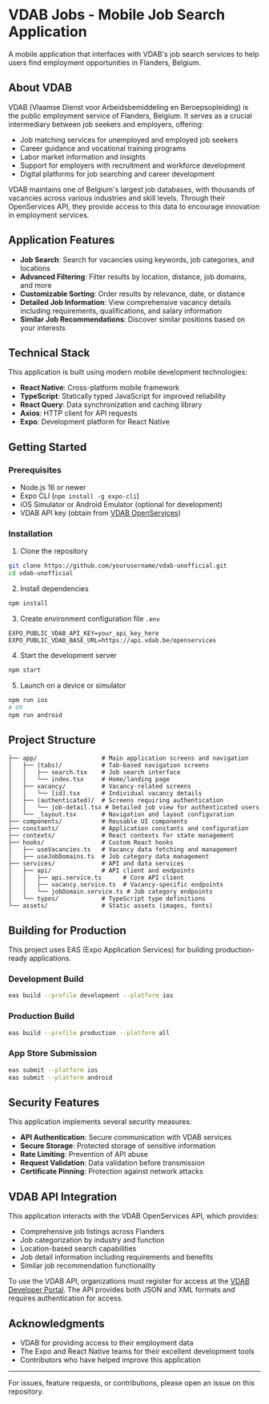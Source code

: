 # VDAB Jobs - Mobile Job Search Application

A mobile application that interfaces with VDAB's job search services to help users find employment opportunities in Flanders, Belgium.

## About VDAB

VDAB (Vlaamse Dienst voor Arbeidsbemiddeling en Beroepsopleiding) is the public employment service of Flanders, Belgium. It serves as a crucial intermediary between job seekers and employers, offering:

- Job matching services for unemployed and employed job seekers
- Career guidance and vocational training programs
- Labor market information and insights
- Support for employers with recruitment and workforce development
- Digital platforms for job searching and career development

VDAB maintains one of Belgium's largest job databases, with thousands of vacancies across various industries and skill levels. Through their OpenServices API, they provide access to this data to encourage innovation in employment services.

## Application Features

- **Job Search**: Search for vacancies using keywords, job categories, and locations
- **Advanced Filtering**: Filter results by location, distance, job domains, and more
- **Customizable Sorting**: Order results by relevance, date, or distance
- **Detailed Job Information**: View comprehensive vacancy details including requirements, qualifications, and salary information
- **Similar Job Recommendations**: Discover similar positions based on your interests

## Technical Stack

This application is built using modern mobile development technologies:

- **React Native**: Cross-platform mobile framework
- **TypeScript**: Statically typed JavaScript for improved reliability
- **React Query**: Data synchronization and caching library
- **Axios**: HTTP client for API requests
- **Expo**: Development platform for React Native

## Getting Started

### Prerequisites
- Node.js 16 or newer
- Expo CLI (`npm install -g expo-cli`)
- iOS Simulator or Android Emulator (optional for development)
- VDAB API key (obtain from [VDAB OpenServices](https://www.vdab.be/open-services))

### Installation

1. Clone the repository
```bash
git clone https://github.com/yourusername/vdab-unofficial.git
cd vdab-unofficial
```

2. Install dependencies
```bash
npm install
```

3. Create environment configuration file `.env`
```
EXPO_PUBLIC_VDAB_API_KEY=your_api_key_here
EXPO_PUBLIC_VDAB_BASE_URL=https://api.vdab.be/openservices
```

4. Start the development server
```bash
npm start
```

5. Launch on a device or simulator
```bash
npm run ios
# OR
npm run android
```

## Project Structure

```
├── app/                  # Main application screens and navigation
│   ├── (tabs)/           # Tab-based navigation screens
│   │   ├── search.tsx    # Job search interface
│   │   └── index.tsx     # Home/landing page
│   ├── vacancy/          # Vacancy-related screens
│   │   └── [id].tsx      # Individual vacancy details
│   ├── (authenticated)/  # Screens requiring authentication
│   │   └── job-detail.tsx # Detailed job view for authenticated users
│   └── _layout.tsx       # Navigation and layout configuration
├── components/           # Reusable UI components
├── constants/            # Application constants and configuration
├── contexts/             # React contexts for state management
├── hooks/                # Custom React hooks
│   ├── useVacancies.ts   # Vacancy data fetching and management
│   ├── useJobDomains.ts  # Job category data management
├── services/             # API and data services
│   ├── api/              # API client and endpoints
│   │   ├── api.service.ts      # Core API client
│   │   ├── vacancy.service.ts  # Vacancy-specific endpoints
│   │   └── jobDomain.service.ts # Job category endpoints
│   └── types/            # TypeScript type definitions
└── assets/               # Static assets (images, fonts)
```

## Building for Production

This project uses EAS (Expo Application Services) for building production-ready applications.

### Development Build
```bash
eas build --profile development --platform ios
```

### Production Build
```bash
eas build --profile production --platform all
```

### App Store Submission
```bash
eas submit --platform ios
eas submit --platform android
```

## Security Features

This application implements several security measures:

- **API Authentication**: Secure communication with VDAB services
- **Secure Storage**: Protected storage of sensitive information
- **Rate Limiting**: Prevention of API abuse
- **Request Validation**: Data validation before transmission
- **Certificate Pinning**: Protection against network attacks

## VDAB API Integration

This application interacts with the VDAB OpenServices API, which provides:

- Comprehensive job listings across Flanders
- Job categorization by industry and function
- Location-based search capabilities
- Job detail information including requirements and benefits
- Similar job recommendation functionality

To use the VDAB API, organizations must register for access at the [VDAB Developer Portal](https://www.vdab.be/open-services). The API provides both JSON and XML formats and requires authentication for access.

## Acknowledgments

- VDAB for providing access to their employment data
- The Expo and React Native teams for their excellent development tools
- Contributors who have helped improve this application

---

For issues, feature requests, or contributions, please open an issue on this repository.

